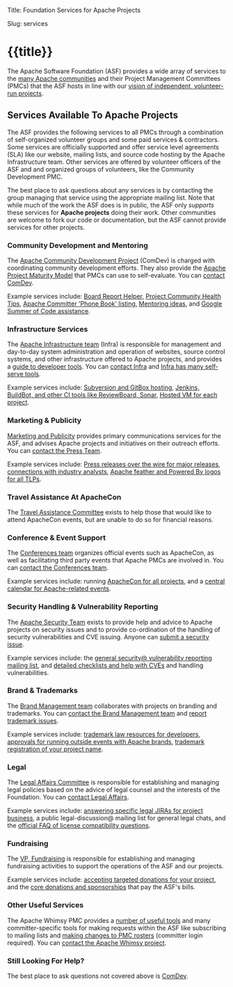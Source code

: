 Title: Foundation Services for Apache Projects

Slug: services

# {{title}}

The Apache Software Foundation (ASF) provides a wide array of 
services to the [many Apache communities](https://projects.apache.org/) and their Project Management 
Committees (PMCs) that the ASF hosts in line with our 
[vision of independent, volunteer-run projects](https://blogs.apache.org/foundation/entry/the-apache-software-foundation-2018).  

## Services Available To Apache Projects

The ASF provides the following services to all PMCs through a combination of 
self-organized volunteer groups and some paid services & contractors. 
Some services are officially supported and offer service level agreements
(SLA) like our website, mailing lists, and source code hosting by the 
Apache Infrastructure team.  Other services are offered by volunteer 
officers of the ASF and and organized groups of volunteers, like 
the Community Development PMC.

The best place to ask questions about any services is by contacting the 
group managing that service using the appropriate mailing list.  Note that while much of the work 
the ASF does is in public, the ASF only *supports* these services for 
**Apache projects** doing their work.  Other communities are welcome to fork our code 
or documentation, but the ASF cannot provide services for other projects.

### Community Development and Mentoring

The [Apache Community Development Project](https://community.apache.org/) (ComDev) is
charged with coordinating community development efforts.  They also provide 
the [Apache Project Maturity Model](https://community.apache.org/apache-way/apache-project-maturity-model.html) 
that PMCs can use to self-evaluate.  You can [contact ComDev](https://community.apache.org/lists.html).

Example services include: [Board Report Helper](https://reporter.apache.org/), 
[Project Community Health Tips](https://reporter.apache.org/chi.py), 
[Apache Committer 'Phone Book' listing](https://home.apache.org/), 
[Mentoring ideas](https://community.apache.org/mentoringprogramme.html), 
and [Google Summer of Code assistance](https://community.apache.org/gsoc.html).

### Infrastructure Services

The [Apache Infrastructure team](https://www.apache.org/dev/infrastructure) (Infra) is
responsible for management and day-to-day system administration and operation
of websites, source control systems, and other infrastructure offered to 
Apache projects, and provides a [guide to developer tools](https://www.apache.org/dev/).
You can [contact Infra](https://www.apache.org/dev/infra-contact#misdirected)
and [Infra has many self-serve tools](https://selfserve.apache.org/).

Example services include: [Subversion and GitBox hosting](https://www.apache.org/dev/services.html#source-repository), 
[Jenkins, BuildBot, and other CI tools like ReviewBoard,  Sonar](https://www.apache.org/dev/services.html#build), 
[Hosted VM for each project](https://www.apache.org/dev/services.html#virtual-servers).

### Marketing & Publicity

[Marketing and Publicity](https://www.apache.org/press/#whoweare)
provides primary communications services for the ASF, and advises Apache
projects and initiatives on their outreach efforts.  You can [contact the Press Team](https://www.apache.org/press/#contact).

Example services include: [Press releases over the wire for major releases](https://www.apache.org/press/#releases), 
[connections with industry analysts](https://www.apache.org/press/#interviews), 
[Apache feather and Powered By logos for all TLPs](https://www.apache.org/foundation/press/kit/).

### Travel Assistance At ApacheCon

The [Travel Assistance Committee](https://www.apache.org/travel) exists to
help those that would like to attend ApacheCon events, but are unable to do so
for financial reasons.

### Conference & Event Support

The [Conferences team](https://www.apache.org/foundation/conferences)
organizes official events such as ApacheCon, as well as facilitating third
party events that Apache PMCs are involved in.  You can [contact the Conferences team](https://www.apache.org/foundation/conferences#mailing-lists).

Example services include: running [ApacheCon for all projects](https://apachecon.com/), 
and a [central calendar for Apache-related events](https://events.apache.org/).


### Security Handling & Vulnerability Reporting

The [Apache Security Team](https://security.apache.org) exists to provide
help and advice to Apache projects on security issues and to provide
co-ordination of the handling of security vulnerabilities and CVE issuing.
Anyone can [submit a security issue](https://www.apache.org/security/#reporting-a-vulnerability).

Example services include: the [general security@ vulnerability reporting mailing list](https://security.apache.org/projects/),
and [detailed checklists and help with CVEs](https://www.apache.org/security/committers.html) and handling vulnerabilities.

### Brand & Trademarks

The [Brand Management team](https://www.apache.org/foundation/marks/resources)
collaborates with projects on branding and trademarks.  You can 
[contact the Brand Management team](https://www.apache.org/foundation/marks/contact)
and [report trademark issues](https://www.apache.org/foundation/marks/reporting).

Example services include: [trademark law resources for developers](https://www.apache.org/foundation/marks/resources), 
[approvals for running outside events with Apache brands](https://www.apache.org/foundation/marks/events), 
[trademark registration of your project name](https://www.apache.org/foundation/marks/register#register).

### Legal

The [Legal Affairs Committee](http://www.apache.org/legal) is responsible for
establishing and managing legal policies based on the advice of legal counsel
and the interests of the Foundation.  You can [contact Legal Affairs](https://www.apache.org/legal/#communications).

Example services include: [answering specific legal JIRAs for project business](https://www.apache.org/foundation/contributing.html#TargetedSponsor), 
a public legal-discussion@ mailing list for general legal chats, 
and the [official FAQ of license compatibility questions](https://www.apache.org/legal/resolved.html).

### Fundraising

The [VP, Fundraising](https://whimsy.apache.org/foundation/orgchart/vp-fundraising) 
is responsible for establishing and managing fundraising activities to 
support the operations of the ASF and our projects.

Example services include: [accepting targeted donations for your project](https://www.apache.org/foundation/contributing.html#TargetedSponsor), 
and the [core donations and sponsorships](https://www.apache.org/foundation/contributing.html) that pay the ASF's bills.

### Other Useful Services

The Apache Whimsy PMC provides a [number of useful tools](https://whimsy.apache.org/) 
and many committer-specific tools for making requests within the ASF like 
subscribing to mailing lists and [making changes to PMC rosters](https://whimsy.apache.org/roster/) (committer login required).
You can [contact the Apache Whimsy project](https://lists.apache.org/list.html?dev@whimsical.apache.org).

### Still Looking For Help?

The best place to ask questions not covered above is [ComDev](https://community.apache.org/lists.html).
